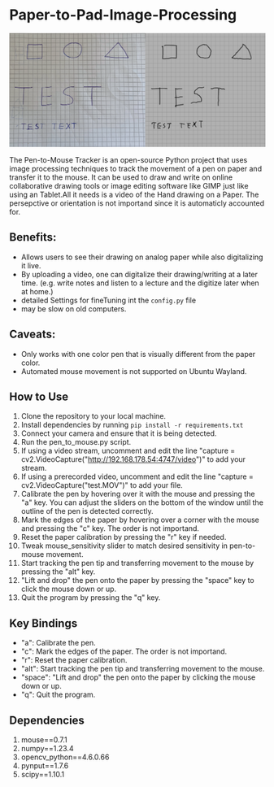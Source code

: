 # Paper-to-Pad-Image-Processing
![Demo Drawing](https://github.com/lennart-rth/Paper_to_Pad_Image_Processing/blob/master/test.png)

The Pen-to-Mouse Tracker is an open-source Python project that uses image processing techniques to track the movement of a pen on paper and transfer it to the mouse. It can be used to draw and write on online collaborative drawing tools or image editing software like GIMP just like using an Tablet.All it needs is a video of the Hand drawing on a Paper. The persepctive or orientation is not importand since it is automaticly accounted for.

## Benefits:
- Allows users to see their drawing on analog paper while also digitalizing it live.
- By uploading a video, one can digitalize their drawing/writing at a later time. (e.g. write notes and listen to a lecture and the digitize later when at home.)
- detailed Settings for fineTuning int the `config.py` file
- may be slow on old computers.

## Caveats:
- Only works with one color pen that is visually different from the paper color.
- Automated mouse movement is not supported on Ubuntu Wayland.

## How to Use
1. Clone the repository to your local machine.
2. Install dependencies by running `pip install -r requirements.txt`
3. Connect your camera and ensure that it is being detected.
4. Run the pen_to_mouse.py script.
5. If using a video stream, uncomment and edit the line "capture = cv2.VideoCapture("http://192.168.178.54:4747/video")" to add your stream.
6. If using a prerecorded video, uncomment and edit the line "capture = cv2.VideoCapture("test.MOV")" to add your file.
7. Calibrate the pen by hovering over it with the mouse and pressing the "a" key. You can adjust the sliders on the bottom of the window until the outline of the pen is detected correctly.
8. Mark the edges of the paper by hovering over a corner with the mouse and pressing the "c" key. The order is not importand.
9. Reset the paper calibration by pressing the "r" key if needed.
10. Tweak mouse_sensitivity slider to match desired sensitivity in pen-to-mouse movement.
11. Start tracking the pen tip and transferring movement to the mouse by pressing the "alt" key.
12. "Lift and drop" the pen onto the paper by pressing the "space" key to click the mouse down or up.
13. Quit the program by pressing the "q" key.


## Key Bindings
- "a": Calibrate the pen.
- "c": Mark the edges of the paper. The order is not importand.
- "r": Reset the paper calibration.
- "alt": Start tracking the pen tip and transferring movement to the mouse.
- "space": "Lift and drop" the pen onto the paper by clicking the mouse down or up.
- "q": Quit the program.

## Dependencies
1.  mouse==0.7.1
2.  numpy==1.23.4
3.  opencv_python==4.6.0.66
4.  pynput==1.7.6
5.  scipy==1.10.1
